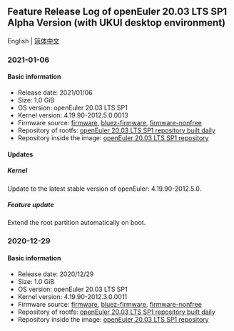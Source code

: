 ## Feature Release Log of openEuler 20.03 LTS SP1 Alpha Version (with UKUI desktop environment)

English | [简体中文](./changelog-20.03-LTS-SP1-UKUI.md)

### 2021-01-06

#### Basic information

- Release date: 2021/01/06
- Size: 1.0 GiB
- OS version: openEuler 20.03 LTS SP1
- Kernel version: 4.19.90-2012.5.0.0013
- Firmware source: [firmware](https://github.com/raspberrypi/firmware), [bluez-firmware](https://github.com/RPi-Distro/bluez-firmware), [firmware-nonfree](https://github.com/RPi-Distro/firmware-nonfree)
- Repository of rootfs: [openEuler 20.03 LTS SP1 repository built daily](http://119.3.219.20:82/openEuler:/20.03:/LTS:/SP1/standard_aarch64/aarch64/)
- Repository inside the image: [openEuler 20.03 LTS SP1 repository](https://gitee.com/src-openeuler/openEuler-repos/blob/openEuler-20.03-LTS-SP1/generic.repo)

#### Updates

##### Kernel

Update to the latest stable version of openEuler: 4.19.90-2012.5.0.

##### Feature update

Extend the root partition automatically on boot.

### 2020-12-29

#### Basic information

- Release date: 2020/12/29
- Size: 1.0 GiB
- OS version: openEuler 20.03 LTS SP1
- Kernel version: 4.19.90-2012.3.0.0011
- Firmware source: [firmware](https://github.com/raspberrypi/firmware), [bluez-firmware](https://github.com/RPi-Distro/bluez-firmware), [firmware-nonfree](https://github.com/RPi-Distro/firmware-nonfree)
- Repository of rootfs: [openEuler 20.03 LTS SP1 repository built daily](http://119.3.219.20:82/openEuler:/20.03:/LTS:/SP1/standard_aarch64/aarch64/)
- Repository inside the image: [openEuler 20.03 LTS SP1 repository](https://gitee.com/src-openeuler/openEuler-repos/blob/openEuler-20.03-LTS-SP1/generic.repo)